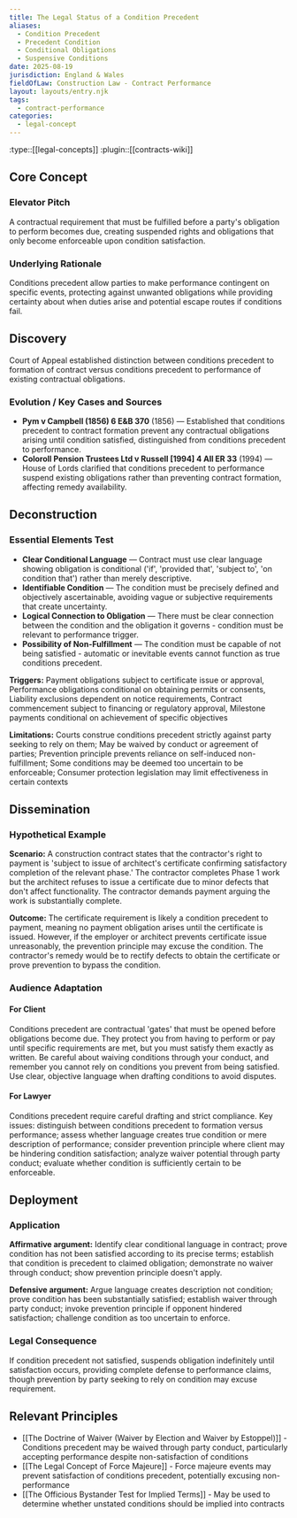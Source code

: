 ```yaml
---
title: The Legal Status of a Condition Precedent
aliases:
  - Condition Precedent
  - Precedent Condition
  - Conditional Obligations
  - Suspensive Conditions
date: 2025-08-19
jurisdiction: England & Wales
fieldOfLaw: Construction Law - Contract Performance
layout: layouts/entry.njk
tags:
  - contract-performance
categories:
  - legal-concept
---
```


:type::[[legal-concepts]]
:plugin::[[contracts-wiki]]

## Core Concept

### Elevator Pitch

A contractual requirement that must be fulfilled before a party's obligation to perform becomes due, creating suspended rights and obligations that only become enforceable upon condition satisfaction.

### Underlying Rationale

Conditions precedent allow parties to make performance contingent on specific events, protecting against unwanted obligations while providing certainty about when duties arise and potential escape routes if conditions fail.

## Discovery

Court of Appeal established distinction between conditions precedent to formation of contract versus conditions precedent to performance of existing contractual obligations.

### Evolution / Key Cases and Sources

- **Pym v Campbell (1856) 6 E&B 370** (1856) — Established that conditions precedent to contract formation prevent any contractual obligations arising until condition satisfied, distinguished from conditions precedent to performance.
- **Coloroll Pension Trustees Ltd v Russell [1994] 4 All ER 33** (1994) — House of Lords clarified that conditions precedent to performance suspend existing obligations rather than preventing contract formation, affecting remedy availability.

## Deconstruction

### Essential Elements Test

- **Clear Conditional Language** — Contract must use clear language showing obligation is conditional ('if', 'provided that', 'subject to', 'on condition that') rather than merely descriptive.
- **Identifiable Condition** — The condition must be precisely defined and objectively ascertainable, avoiding vague or subjective requirements that create uncertainty.
- **Logical Connection to Obligation** — There must be clear connection between the condition and the obligation it governs - condition must be relevant to performance trigger.
- **Possibility of Non-Fulfillment** — The condition must be capable of not being satisfied - automatic or inevitable events cannot function as true conditions precedent.

**Triggers:** Payment obligations subject to certificate issue or approval, Performance obligations conditional on obtaining permits or consents, Liability exclusions dependent on notice requirements, Contract commencement subject to financing or regulatory approval, Milestone payments conditional on achievement of specific objectives

**Limitations:** Courts construe conditions precedent strictly against party seeking to rely on them; May be waived by conduct or agreement of parties; Prevention principle prevents reliance on self-induced non-fulfillment; Some conditions may be deemed too uncertain to be enforceable; Consumer protection legislation may limit effectiveness in certain contexts

## Dissemination

### Hypothetical Example

**Scenario:** A construction contract states that the contractor's right to payment is 'subject to issue of architect's certificate confirming satisfactory completion of the relevant phase.' The contractor completes Phase 1 work but the architect refuses to issue a certificate due to minor defects that don't affect functionality. The contractor demands payment arguing the work is substantially complete.

**Outcome:** The certificate requirement is likely a condition precedent to payment, meaning no payment obligation arises until the certificate is issued. However, if the employer or architect prevents certificate issue unreasonably, the prevention principle may excuse the condition. The contractor's remedy would be to rectify defects to obtain the certificate or prove prevention to bypass the condition.

### Audience Adaptation

#### For Client

Conditions precedent are contractual 'gates' that must be opened before obligations become due. They protect you from having to perform or pay until specific requirements are met, but you must satisfy them exactly as written. Be careful about waiving conditions through your conduct, and remember you cannot rely on conditions you prevent from being satisfied. Use clear, objective language when drafting conditions to avoid disputes.

#### For Lawyer

Conditions precedent require careful drafting and strict compliance. Key issues: distinguish between conditions precedent to formation versus performance; assess whether language creates true condition or mere description of performance; consider prevention principle where client may be hindering condition satisfaction; analyze waiver potential through party conduct; evaluate whether condition is sufficiently certain to be enforceable.

## Deployment

### Application

**Affirmative argument:** Identify clear conditional language in contract; prove condition has not been satisfied according to its precise terms; establish that condition is precedent to claimed obligation; demonstrate no waiver through conduct; show prevention principle doesn't apply.

**Defensive argument:** Argue language creates description not condition; prove condition has been substantially satisfied; establish waiver through party conduct; invoke prevention principle if opponent hindered satisfaction; challenge condition as too uncertain to enforce.

### Legal Consequence

If condition precedent not satisfied, suspends obligation indefinitely until satisfaction occurs, providing complete defense to performance claims, though prevention by party seeking to rely on condition may excuse requirement.

## Relevant Principles

- [[The Doctrine of Waiver (Waiver by Election and Waiver by Estoppel)]] - Conditions precedent may be waived through party conduct, particularly accepting performance despite non-satisfaction of conditions
- [[The Legal Concept of Force Majeure]] - Force majeure events may prevent satisfaction of conditions precedent, potentially excusing non-performance
- [[The Officious Bystander Test for Implied Terms]] - May be used to determine whether unstated conditions should be implied into contracts
